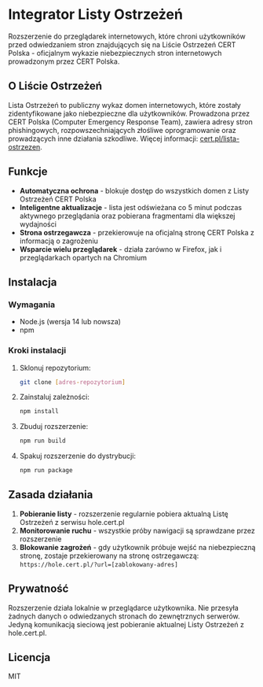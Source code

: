 # Integrator Listy Ostrzeżeń

Rozszerzenie do przeglądarek internetowych, które chroni użytkowników przed odwiedzaniem stron znajdujących się na Liście Ostrzeżeń CERT Polska - oficjalnym wykazie niebezpiecznych stron internetowych prowadzonym przez CERT Polska.

## O Liście Ostrzeżeń

Lista Ostrzeżeń to publiczny wykaz domen internetowych, które zostały zidentyfikowane jako niebezpieczne dla użytkowników. Prowadzona przez CERT Polska (Computer Emergency Response Team), zawiera adresy stron phishingowych, rozpowszechniających złośliwe oprogramowanie oraz prowadzących inne działania szkodliwe. Więcej informacji: [cert.pl/lista-ostrzezen](https://cert.pl/lista-ostrzezen/).

## Funkcje

- **Automatyczna ochrona** - blokuje dostęp do wszystkich domen z Listy Ostrzeżeń CERT Polska
- **Inteligentne aktualizacje** - lista jest odświeżana co 5 minut podczas aktywnego przeglądania oraz pobierana fragmentami dla większej wydajności
- **Strona ostrzegawcza** - przekierowuje na oficjalną stronę CERT Polska z informacją o zagrożeniu
- **Wsparcie wielu przeglądarek** - działa zarówno w Firefox, jak i przeglądarkach opartych na Chromium

## Instalacja

### Wymagania

- Node.js (wersja 14 lub nowsza)
- npm

### Kroki instalacji

1. Sklonuj repozytorium:
   ```bash
   git clone [adres-repozytorium]
   ```

2. Zainstaluj zależności:
   ```bash
   npm install
   ```

3. Zbuduj rozszerzenie:
   ```bash
   npm run build
   ```

4. Spakuj rozszerzenie do dystrybucji:
   ```bash
   npm run package
   ```

## Zasada działania

1. **Pobieranie listy** - rozszerzenie regularnie pobiera aktualną Listę Ostrzeżeń z serwisu hole.cert.pl
2. **Monitorowanie ruchu** - wszystkie próby nawigacji są sprawdzane przez rozszerzenie
3. **Blokowanie zagrożeń** - gdy użytkownik próbuje wejść na niebezpieczną stronę, zostaje przekierowany na stronę ostrzegawczą: `https://hole.cert.pl/?url=[zablokowany-adres]`

## Prywatność

Rozszerzenie działa lokalnie w przeglądarce użytkownika. Nie przesyła żadnych danych o odwiedzanych stronach do zewnętrznych serwerów. Jedyną komunikacją sieciową jest pobieranie aktualnej Listy Ostrzeżeń z hole.cert.pl.

## Licencja

MIT